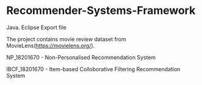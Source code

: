 # Recommender-Systems-Framework

Java. Eclipse Export file

The project contains movie review dataset from MovieLens(https://movielens.org/).

NP_18201670 - Non-Personalised Recommendation System

IBCF_18201670 - Item-based Colloborative Filtering Recommendation System
